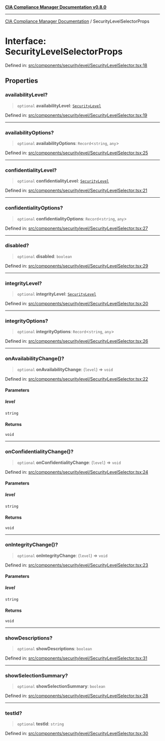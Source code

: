 [**CIA Compliance Manager Documentation v0.8.0**](../README.md)

***

[CIA Compliance Manager Documentation](../globals.md) / SecurityLevelSelectorProps

# Interface: SecurityLevelSelectorProps

Defined in: [src/components/securitylevel/SecurityLevelSelector.tsx:18](https://github.com/Hack23/cia-compliance-manager/blob/cb6149c89796a3270553cf52dea8f2c5b402dd17/src/components/securitylevel/SecurityLevelSelector.tsx#L18)

## Properties

### availabilityLevel?

> `optional` **availabilityLevel**: [`SecurityLevel`](../type-aliases/SecurityLevel.md)

Defined in: [src/components/securitylevel/SecurityLevelSelector.tsx:19](https://github.com/Hack23/cia-compliance-manager/blob/cb6149c89796a3270553cf52dea8f2c5b402dd17/src/components/securitylevel/SecurityLevelSelector.tsx#L19)

***

### availabilityOptions?

> `optional` **availabilityOptions**: `Record`\<`string`, `any`\>

Defined in: [src/components/securitylevel/SecurityLevelSelector.tsx:25](https://github.com/Hack23/cia-compliance-manager/blob/cb6149c89796a3270553cf52dea8f2c5b402dd17/src/components/securitylevel/SecurityLevelSelector.tsx#L25)

***

### confidentialityLevel?

> `optional` **confidentialityLevel**: [`SecurityLevel`](../type-aliases/SecurityLevel.md)

Defined in: [src/components/securitylevel/SecurityLevelSelector.tsx:21](https://github.com/Hack23/cia-compliance-manager/blob/cb6149c89796a3270553cf52dea8f2c5b402dd17/src/components/securitylevel/SecurityLevelSelector.tsx#L21)

***

### confidentialityOptions?

> `optional` **confidentialityOptions**: `Record`\<`string`, `any`\>

Defined in: [src/components/securitylevel/SecurityLevelSelector.tsx:27](https://github.com/Hack23/cia-compliance-manager/blob/cb6149c89796a3270553cf52dea8f2c5b402dd17/src/components/securitylevel/SecurityLevelSelector.tsx#L27)

***

### disabled?

> `optional` **disabled**: `boolean`

Defined in: [src/components/securitylevel/SecurityLevelSelector.tsx:29](https://github.com/Hack23/cia-compliance-manager/blob/cb6149c89796a3270553cf52dea8f2c5b402dd17/src/components/securitylevel/SecurityLevelSelector.tsx#L29)

***

### integrityLevel?

> `optional` **integrityLevel**: [`SecurityLevel`](../type-aliases/SecurityLevel.md)

Defined in: [src/components/securitylevel/SecurityLevelSelector.tsx:20](https://github.com/Hack23/cia-compliance-manager/blob/cb6149c89796a3270553cf52dea8f2c5b402dd17/src/components/securitylevel/SecurityLevelSelector.tsx#L20)

***

### integrityOptions?

> `optional` **integrityOptions**: `Record`\<`string`, `any`\>

Defined in: [src/components/securitylevel/SecurityLevelSelector.tsx:26](https://github.com/Hack23/cia-compliance-manager/blob/cb6149c89796a3270553cf52dea8f2c5b402dd17/src/components/securitylevel/SecurityLevelSelector.tsx#L26)

***

### onAvailabilityChange()?

> `optional` **onAvailabilityChange**: (`level`) => `void`

Defined in: [src/components/securitylevel/SecurityLevelSelector.tsx:22](https://github.com/Hack23/cia-compliance-manager/blob/cb6149c89796a3270553cf52dea8f2c5b402dd17/src/components/securitylevel/SecurityLevelSelector.tsx#L22)

#### Parameters

##### level

`string`

#### Returns

`void`

***

### onConfidentialityChange()?

> `optional` **onConfidentialityChange**: (`level`) => `void`

Defined in: [src/components/securitylevel/SecurityLevelSelector.tsx:24](https://github.com/Hack23/cia-compliance-manager/blob/cb6149c89796a3270553cf52dea8f2c5b402dd17/src/components/securitylevel/SecurityLevelSelector.tsx#L24)

#### Parameters

##### level

`string`

#### Returns

`void`

***

### onIntegrityChange()?

> `optional` **onIntegrityChange**: (`level`) => `void`

Defined in: [src/components/securitylevel/SecurityLevelSelector.tsx:23](https://github.com/Hack23/cia-compliance-manager/blob/cb6149c89796a3270553cf52dea8f2c5b402dd17/src/components/securitylevel/SecurityLevelSelector.tsx#L23)

#### Parameters

##### level

`string`

#### Returns

`void`

***

### showDescriptions?

> `optional` **showDescriptions**: `boolean`

Defined in: [src/components/securitylevel/SecurityLevelSelector.tsx:31](https://github.com/Hack23/cia-compliance-manager/blob/cb6149c89796a3270553cf52dea8f2c5b402dd17/src/components/securitylevel/SecurityLevelSelector.tsx#L31)

***

### showSelectionSummary?

> `optional` **showSelectionSummary**: `boolean`

Defined in: [src/components/securitylevel/SecurityLevelSelector.tsx:28](https://github.com/Hack23/cia-compliance-manager/blob/cb6149c89796a3270553cf52dea8f2c5b402dd17/src/components/securitylevel/SecurityLevelSelector.tsx#L28)

***

### testId?

> `optional` **testId**: `string`

Defined in: [src/components/securitylevel/SecurityLevelSelector.tsx:30](https://github.com/Hack23/cia-compliance-manager/blob/cb6149c89796a3270553cf52dea8f2c5b402dd17/src/components/securitylevel/SecurityLevelSelector.tsx#L30)

